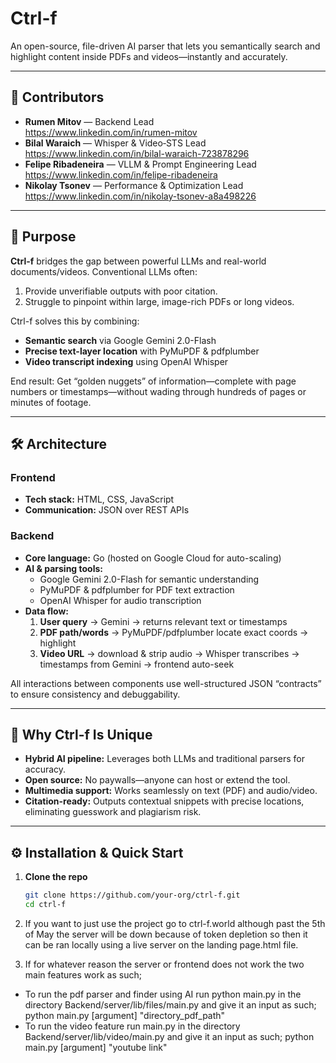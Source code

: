 # Ctrl-f

An open-source, file-driven AI parser that lets you semantically search and highlight content inside PDFs and videos—instantly and accurately.

---

## 🚀 Contributors

- **Rumen Mitov** — Backend Lead  
  <https://www.linkedin.com/in/rumen-mitov>  
- **Bilal Waraich** — Whisper & Video‐STS Lead  
  <https://www.linkedin.com/in/bilal-waraich-723878296>  
- **Felipe Ribadeneira** — VLLM & Prompt Engineering Lead  
  <https://www.linkedin.com/in/felipe-ribadeneira>  
- **Nikolay Tsonev** — Performance & Optimization Lead  
  <https://www.linkedin.com/in/nikolay-tsonev-a8a498226>  

---

## 🎯 Purpose

**Ctrl-f** bridges the gap between powerful LLMs and real-world documents/videos. Conventional LLMs often:

1. Provide unverifiable outputs with poor citation.  
2. Struggle to pinpoint within large, image-rich PDFs or long videos.  

Ctrl-f solves this by combining:  
- **Semantic search** via Google Gemini 2.0-Flash  
- **Precise text-layer location** with PyMuPDF & pdfplumber  
- **Video transcript indexing** using OpenAI Whisper  

End result: Get “golden nuggets” of information—complete with page numbers or timestamps—without wading through hundreds of pages or minutes of footage.

---

## 🛠️ Architecture

### Frontend  
- **Tech stack:** HTML, CSS, JavaScript  
- **Communication:** JSON over REST APIs  

### Backend  
- **Core language:** Go (hosted on Google Cloud for auto-scaling)  
- **AI & parsing tools:**  
  - Google Gemini 2.0-Flash for semantic understanding  
  - PyMuPDF & pdfplumber for PDF text extraction  
  - OpenAI Whisper for audio transcription  
- **Data flow:**  
  1. **User query** → Gemini → returns relevant text or timestamps  
  2. **PDF path/words** → PyMuPDF/pdfplumber locate exact coords → highlight  
  3. **Video URL** → download & strip audio → Whisper transcribes → timestamps from Gemini → frontend auto-seek  

All interactions between components use well-structured JSON “contracts” to ensure consistency and debuggability.

---

## 🔧 Why Ctrl-f Is Unique

- **Hybrid AI pipeline:** Leverages both LLMs and traditional parsers for accuracy.  
- **Open source:** No paywalls—anyone can host or extend the tool.  
- **Multimedia support:** Works seamlessly on text (PDF) and audio/video.  
- **Citation-ready:** Outputs contextual snippets with precise locations, eliminating guesswork and plagiarism risk.

---

## ⚙️ Installation & Quick Start

1. **Clone the repo**  
   ```bash
   git clone https://github.com/your-org/ctrl-f.git
   cd ctrl-f

2. If you want to just use the project go to ctrl-f.world although past the 5th of May the server will be down because of token depletion so then it can be ran locally using a live server on the landing page.html file.

3. If for whatever reason the server or frontend does not work the two main features work as such;

- To run the pdf parser and finder using AI run python main.py in the directory Backend/server/lib/files/main.py and give it an input as such; python main.py [argument] "directory_pdf_path"
- To run the video feature run main.py in the directory Backend/server/lib/video/main.py and give it an input as such; python main.py [argument] "youtube link"
